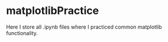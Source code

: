 # matplotlibPractice
Here I store all .ipynb files where I practiced common matplotlib functionality.
